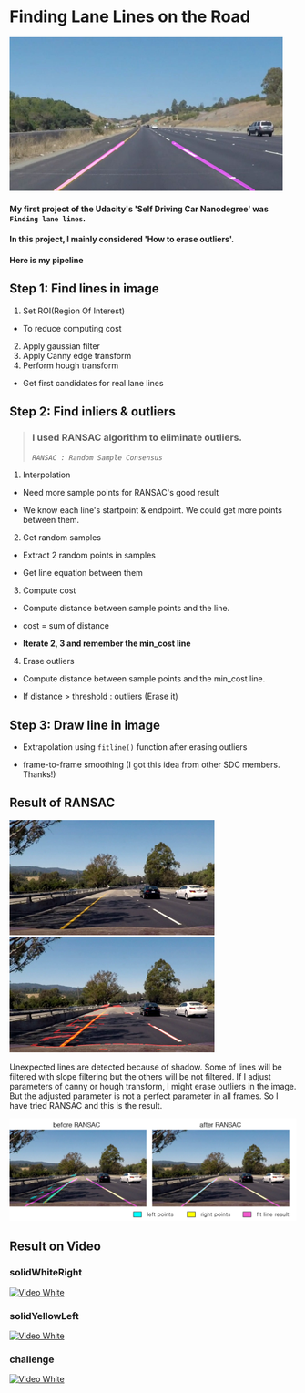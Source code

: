 # **Finding Lane Lines on the Road** 

<img src="result_solidYellowCurve.jpg" width="480" alt="Combined Image" />

#### My first project of the Udacity's 'Self Driving Car Nanodegree' was `Finding lane lines`.  
#### In this project, I mainly considered **'How to erase outliers'**.

#### Here is my pipeline

## **Step 1:** Find lines in image

1. Set ROI(Region Of Interest)
  * To reduce computing cost
2. Apply gaussian filter
3. Apply Canny edge transform
4. Perform hough transform 
  * Get first candidates for real lane lines
 
## **Step 2:** Find inliers & outliers

> ### **I used RANSAC algorithm to eliminate outliers.**
> *`RANSAC : Random Sample Consensus`*

1. Interpolation
 *  Need more sample points for RANSAC's good result 
 - We know each line's startpoint & endpoint. We could get more points between them.
2. Get random samples
 * Extract 2 random points in samples
 - Get line equation between them
3. Compute cost
 * Compute distance between sample points and the line.
 - cost = sum of distance
 + **Iterate 2, 3 and remember the min_cost line**
4. Erase outliers
 * Compute distance between sample points and the min_cost line.
 - If distance > threshold : outliers (Erase it)

## **Step 3:** Draw line in image

*  Extrapolation using `fitline()` function after erasing outliers
-  frame-to-frame smoothing (I got this idea from other SDC members. Thanks!) 


## **Result of RANSAC**

<img src="check_1.png" width="360" alt="Combined Image" />    <img src="result3_check.png" width="360" alt="Combined Image" />

Unexpected lines are detected because of shadow. Some of lines will be filtered with slope filtering but the others will be not filtered.
If I adjust parameters of canny or hough transform, I might erase outliers in the image.
But the adjusted parameter is not a perfect parameter in all frames.
So I have tried RANSAC and this is the result.

<img src="ransac_result.png" width="640" alt="Combined Image" /> 

## **Result on Video**

### solidWhiteRight
[![Video White](https://github.com/windowsub0406/SelfDrivingCarND/blob/master/SDC_project_1/result_white.gif?raw=true)](https://youtu.be/Un9S84z3U4w)

### solidYellowLeft
[![Video White](https://github.com/windowsub0406/SelfDrivingCarND/blob/master/SDC_project_1/result_yellow.gif?raw=true)](https://youtu.be/cC4IFJYqVOY)

### challenge
[![Video White](https://github.com/windowsub0406/SelfDrivingCarND/blob/master/SDC_project_1/result_extra.gif?raw=true)](https://youtu.be/_2mQ5Eq64DY)
